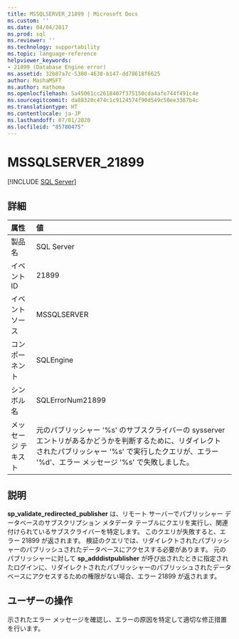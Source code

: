 ```yaml
---
title: MSSQLSERVER_21899 | Microsoft Docs
ms.custom: ''
ms.date: 04/04/2017
ms.prod: sql
ms.reviewer: ''
ms.technology: supportability
ms.topic: language-reference
helpviewer_keywords:
- 21899 (Database Engine error)
ms.assetid: 32b87a7c-5380-4638-b147-dd78618f6625
author: MashaMSFT
ms.author: mathoma
ms.openlocfilehash: 5a45061cc2618407f375150cda4afe744f491c4e
ms.sourcegitcommit: da88320c474c1c9124574f90d549c50ee3387b4c
ms.translationtype: HT
ms.contentlocale: ja-JP
ms.lasthandoff: 07/01/2020
ms.locfileid: "85780475"
---
```

# <a name="mssqlserver_21899"></a>MSSQLSERVER_21899
 [!INCLUDE [SQL Server](../../includes/applies-to-version/sqlserver.md)]
  
## <a name="details"></a>詳細  
  
| 属性 | 値 |  
| :-------- | :---- |  
|製品名|SQL Server|  
|イベント ID|21899|  
|イベント ソース|MSSQLSERVER|  
|コンポーネント|SQLEngine|  
|シンボル名|SQLErrorNum21899|  
|メッセージ テキスト|元のパブリッシャー '%s' のサブスクライバーの sysserver エントリがあるかどうかを判断するために、リダイレクトされたパブリッシャー '%s' で実行したクエリが、エラー '%d'、エラー メッセージ '%s' で失敗しました。|  
  
## <a name="explanation"></a>説明  
**sp_validate_redirected_publisher** は、リモート サーバーでパブリッシャー データベースのサブスクリプション メタデータ テーブルにクエリを実行し、関連付けられているサブスクライバーを特定します。 このクエリが失敗すると、エラー 21899 が返されます。 検証のクエリでは、リダイレクトされたパブリッシャーのパブリッシュされたデータベースにアクセスする必要があります。 元のパブリッシャーに対して **sp_adddistpublisher** が呼び出されたときに指定されたログインに、リダイレクトされたパブリッシャーのパブリッシュされたデータベースにアクセスするための権限がない場合、エラー 21899 が返されます。  
  
## <a name="user-action"></a>ユーザーの操作  
示されたエラー メッセージを確認し、エラーの原因を特定して適切な修正措置を行います。  
  
